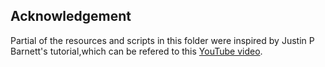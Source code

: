 ## Acknowledgement

Partial of the resources and scripts in this folder were inspired by Justin P Barnett's tutorial,which can be refered to this [YouTube video](https://www.youtube.com/watch?v=sHE5ubsP-E8&ab_channel=JustinPBarnett).


